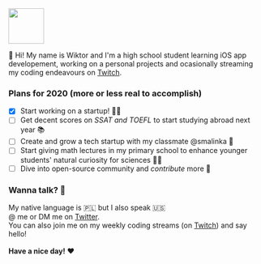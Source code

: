 <img src="https://cdn.betterttv.net/emote/5c0e1a3c6c146e7be4ff5c0c/3x" width="70" height="70"/>

:wave: Hi! My name is Wiktor and I'm a high school student learning iOS app developement, working on a personal projects and ocasionally streaming my coding endeavours on [Twitch](https://twitch.tv/wictorious).

### Plans for 2020 (more or less real to accomplish)

- [x] Start working on a startup! :man_technologist:
- [ ] Get decent scores on *SSAT and TOEFL* to start studying abroad next year :books:
- [ ] Create and grow a tech startup with my classmate @smalinka :memo:
- [ ] Start giving math lectures in my primary school to enhance younger students' natural curiosity for sciences :man_teacher:
- [ ] Dive into open-source community and *contribute* more :speech_balloon:

### Wanna talk? :beverage_box:

My native language is :poland: but I also speak :us: <br>
@ me or DM me on [Twitter](https://twitter.com/simplywiktor). <br>
You can also join me on my weekly coding streams (on [Twitch](https://twitch.tv/wictorious)) and say hello! <br>
<br>
**Have a nice day!** :heart:
